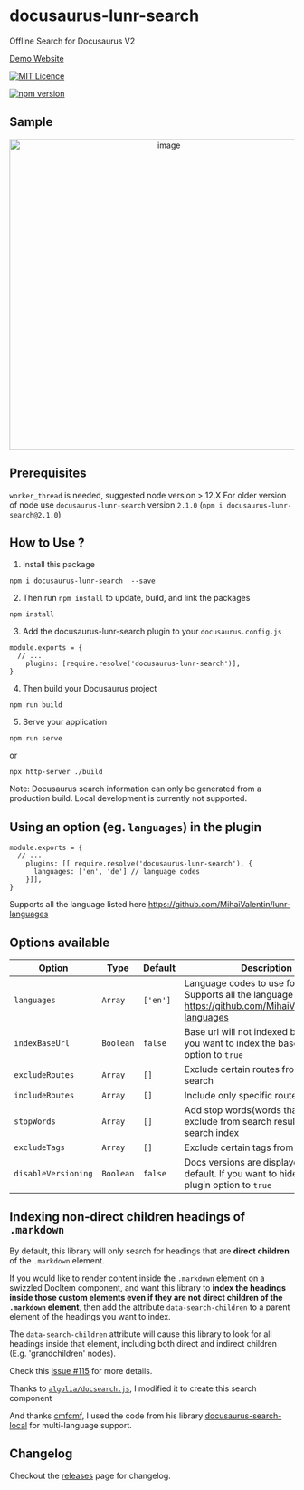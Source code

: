 
# docusaurus-lunr-search
Offline Search for Docusaurus V2

[Demo Website](https://lelouch77.github.io/docusaurus-lunr-search-demo/)

 [![MIT Licence](https://img.shields.io/github/license/lelouch77/docusaurus-lunr-search)](#)

[![npm version](https://badge.fury.io/js/docusaurus-lunr-search.svg)](https://www.npmjs.com/package/docusaurus-lunr-search)

## Sample
<p align="center">
<img width="548" alt="image" src="https://user-images.githubusercontent.com/20218070/211132504-07370011-2b3b-434e-8e2d-10159672a4eb.png">
</p>


## Prerequisites
`worker_thread` is needed, suggested node version > 12.X
For older version of node use `docusaurus-lunr-search` version `2.1.0`
(`npm i docusaurus-lunr-search@2.1.0`)

## How to Use ?
1. Install this package
```
npm i docusaurus-lunr-search  --save
```
2. Then run `npm install` to update, build, and link the packages
```
npm install
```
3. Add the docusaurus-lunr-search plugin to your `docusaurus.config.js`
```
module.exports = {
  // ...
    plugins: [require.resolve('docusaurus-lunr-search')],
}
```

4. Then build your Docusaurus project
```
npm run build
```
5. Serve your application
```
npm run serve 
```
or

```
npx http-server ./build
```

Note: Docusaurus search information can only be generated from a production build. Local development is currently not supported.

## Using an option (eg. `languages`) in the plugin
```
module.exports = {
  // ...
    plugins: [[ require.resolve('docusaurus-lunr-search'), {
      languages: ['en', 'de'] // language codes
    }]],
}
```
Supports all the language listed here https://github.com/MihaiValentin/lunr-languages

## Options available

| Option              | Type      | Default  | Description                                                                                                               |
| ------------------- | --------- | -------- | ------------------------------------------------------------------------------------------------------------------------- |
| `languages`         | `Array`   | `['en']` | Language codes to use for stemming, Supports all the language listed here https://github.com/MihaiValentin/lunr-languages |
| `indexBaseUrl`      | `Boolean` | `false`  | Base url will not indexed by default, if you want to index the base url set this option to `true`                         |
| `excludeRoutes`     | `Array`   | `[]`     | Exclude certain routes from the search                                                                                    |
| `includeRoutes`     | `Array`   | `[]`     | Include only specific routes for search                                                                                   |
| `stopWords`         | `Array`   | `[]`     | Add stop words(words that are exclude from search result) to the search index                                             |
| `excludeTags`       | `Array`   | `[]`     | Exclude certain tags from the search                                                                                      |
| `disableVersioning` | `Boolean` | `false`  | Docs versions are displayed by default. If you want to hide it, set this plugin option to `true`                          |

## Indexing non-direct children headings of `.markdown`
By default, this library will only search for headings that are
**direct children** of the `.markdown` element. 

If you would like to render content inside the `.markdown` element on
a swizzled DocItem component, and want this library to **index the
headings inside those custom elements even if they are not direct
children of the `.markdown` element**, then add the attribute
`data-search-children` to a parent element of the headings you want to
index.

The `data-search-children` attribute will cause this library to look
for all headings inside that element, including both direct and
indirect children (E.g. 'grandchildren' nodes).

Check this [issue #115](https://github.com/praveenn77/docusaurus-lunr-search/issues/115) for more details.



Thanks to [`algolia/docsearch.js`](https://github.com/algolia/docsearch), I modified it to create this search component 

And thanks [cmfcmf](https://github.com/cmfcmf), I used the code from his library [docusaurus-search-local](https://github.com/cmfcmf/docusaurus-search-local) for multi-language support.

## Changelog
Checkout the [releases](https://github.com/lelouch77/docusaurus-lunr-search/releases) page for changelog. 
